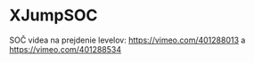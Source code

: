 # XJumpSOC
SOČ
videa na prejdenie levelov: https://vimeo.com/401288013 a https://vimeo.com/401288534
